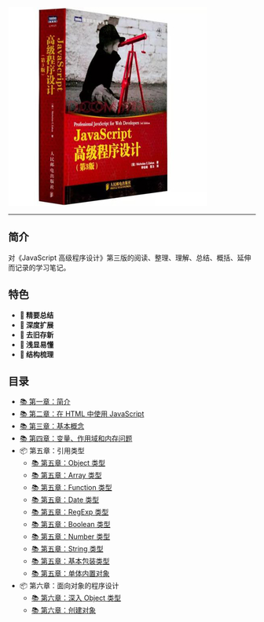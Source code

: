 !['# Professional-JavaScript-for-Web-Developers'](images/book.jpg)

---

## 简介

对《JavaScript 高级程序设计》第三版的阅读、整理、理解、总结、概括、延伸而记录的学习笔记。

## 特色

- **💎 精要总结**
- **🚀 深度扩展**
- **🎉 去旧存新**
- **🎯 浅显易懂**
- **🔎 结构梳理**

## 目录

- [📚 第一章：简介](./Chapter1%20-%20What%20Is%20JavaScript/简介.md)
- [📚 第二章：在 HTML 中使用 JavaScript](./Chapter2%20-%20JavaScript%20in%20HTML/在HTML中使用JavaScript.md)
- [📚 第三章：基本概念](./Chapter3%20-%20Language%20Basics/基本概念.md)
- [📚 第四章：变量、作用域和内存问题](./Chapter4%20-%20Variables%20Scope%20And%20Memory/变量、作用域和内存问题.md)
- 📦 第五章：引用类型
  - [📚 第五章：Object 类型](./Chapter5%20-%20Reference%20Types/Object%20类型.md)
  - [📚 第五章：Array 类型](./Chapter5%20-%20Reference%20Types/Array%20类型.md)
  - [📚 第五章：Function 类型](./Chapter5%20-%20Reference%20Types/Function%20类型.md)
  - [📚 第五章：Date 类型](./Chapter5%20-%20Reference%20Types/Date%20类型.md)
  - [📚 第五章：RegExp 类型](./Chapter5%20-%20Reference%20Types/RegExp%20类型.md)
  - [📚 第五章：Boolean 类型](./Chapter5%20-%20Reference%20Types/Boolean%20类型.md)
  - [📚 第五章：Number 类型](./Chapter5%20-%20Reference%20Types/Number%20类型.md)
  - [📚 第五章：String 类型](./Chapter5%20-%20Reference%20Types/String%20类型.md)
  - [📚 第五章：基本包装类型](./Chapter5%20-%20Reference%20Types/基本包装类型.md)
  - [📚 第五章：单体内置对象](./Chapter5%20-%20Reference%20Types/单体内置对象.md)
- 📦 第六章：面向对象的程序设计
  - [📚 第六章：深入 Object 类型](./Chapter6%20-%20Object-Oriented%20Programming/深入%20Object%20类型.md)
  - [📚 第六章：创建对象](./Chapter6%20-%20Object-Oriented%20Programming/创建对象.md)
